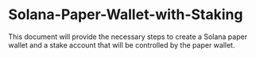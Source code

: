# Solana-Paper-Wallet-with-Staking
This document will provide the necessary steps to create a Solana paper wallet and a stake account that will be controlled by the paper wallet.
